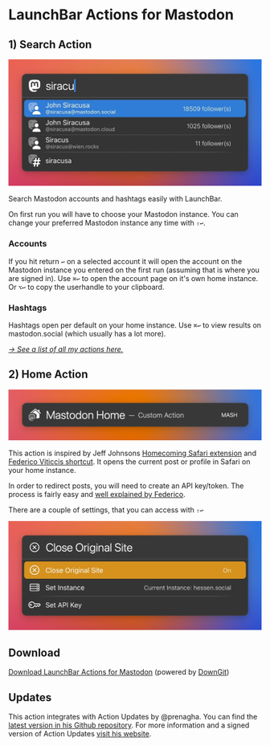 # LaunchBar Actions for Mastodon

## 1) Search Action

<img src="01.jpg" width="582"/> 

Search Mastodon accounts and hashtags easily with LaunchBar. 

On first run you will have to choose your Mastodon instance. You can change your preferred Mastodon instance any time with `⇧↩`.


### Accounts

If you hit return `↩` on a selected account it will open the account on the Mastodon instance you entered on the first run (assuming that is where you are signed in). Use `⌘↩` to open the account page on it's own home instance. Or `⌥↩` to copy the userhandle to your clipboard.


### Hashtags

Hashtags open per default on your home instance. Use `⌘↩` to view results on mastodon.social (which usually has a lot more).

*[→ See a list of all my actions here.](https://ptujec.github.io/launchbar)* 


## 2) Home Action

<img src="02.jpg" width="582"/> 

This action is inspired by Jeff Johnsons [Homecoming Safari extension](https://underpassapp.com/news/2023-1-19homecoming.html) and [Federico Viticcis shortcut](https://www.macstories.net/ios/masto-redirect-a-mastodon-shortcut-to-redirect-profiles-and-posts-to-your-own-instance/). It opens the current post or profile in Safari on your home instance.

In order to redirect posts, you will need to create an API key/token. The process is fairly easy and [well explained by Federico](https://www.macstories.net/ios/masto-redirect-a-mastodon-shortcut-to-redirect-profiles-and-posts-to-your-own-instance/).  

There are a couple of settings, that you can access with `⇧↩`

<img src="03.jpg" width="582"/> 

## Download

[Download LaunchBar Actions for Mastodon](https://minhaskamal.github.io/DownGit/#/home?url=https://github.com/Ptujec/LaunchBar/tree/master/Mastodon) (powered by [DownGit](https://github.com/MinhasKamal/DownGit))

## Updates

This action integrates with Action Updates by @prenagha. You can find the [latest version in his Github repository](https://github.com/prenagha/launchbar). For more information and a signed version of Action Updates [visit his website](https://renaghan.com/launchbar/action-updates/).